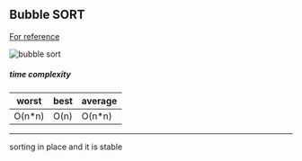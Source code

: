## Bubble SORT

[For reference](https://www.geeksforgeeks.org/bubble-sort/)

![bubble sort](https://media.geeksforgeeks.org/wp-content/cdn-uploads/gq/2014/02/bubble-sort1.png)

##### time complexity

| worst | best | average |
|-------|------|---------|
| O(n*n)| O(n) | O(n*n)  |
---

sorting in place and it is stable